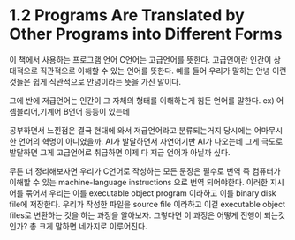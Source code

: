 # 1.2 Programs Are Translated by Other Programs into Different Forms

이 책에서 사용하는 프로그램 언어 C언어는 고급언어를 뜻한다.
고급언어란 인간이 상대적으로 직관적으로 이해할 수 있는 언어를 뜻한다.
예를 들어 우리가 말하는 안녕 이런 것들은 쉽게 직관적으로 안녕이라는 뜻을 가진 말이다.

그에 반에 저급언어는 인간이 그 자체의 형태를 이해하는게 힘든 언어를 말한다.
ex) 어셈블리어,기계어 B언어 등등이 있는데

공부하면서 느낀점은 결국 현대에 와서 저급언어라고 분류되는거지 당시에는 어마무시한 언어의 혁명이 아니였을까.
AI가 발달하면서 자연어기반 AI가 나오는데 그게 극도로 발달하면 그게 고급언어로 취급하면 이제 다 저급 언어가 아닐까 싶다.

무튼 더 정리해보자면 우리가 C언어로 작성하는 모든 문장은 필수로 번역 즉 컴퓨터가 이해할 수 있는 machine-language instructions 으로 번역 되어야한다. 
이러한 지시어를 묶어서 우리는 이를 executable object program 이라하고 이를 binary disk file에 저장한다.
우리가 작성한 파일을 source file 이라하고 이걸 executable object files로 변환하는 것을 하는 과정을 알아보자.
그렇다면 이 과정은 어떻게 진행이 되는것인가?
총 크게 말하면 네가지로 이루어진다.




